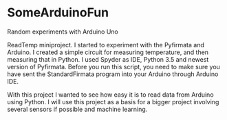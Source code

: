 # SomeArduinoFun
Random experiments with Arduino Uno

ReadTemp miniproject. I started to experiment with the Pyfirmata and Arduino. I created a simple circuit for measuring temperature, and then measuring that in Python. I used Spyder as IDE, Python 3.5 and newest version of Pyfirmata. Before you run this script, you need to make sure you have sent the StandardFirmata program into your Arduino through Arduino IDE.

With this project I wanted to see how easy it is to read data from Arduino using Python. I will use this project as a basis for a bigger project involving several sensors if possible and machine learning.
